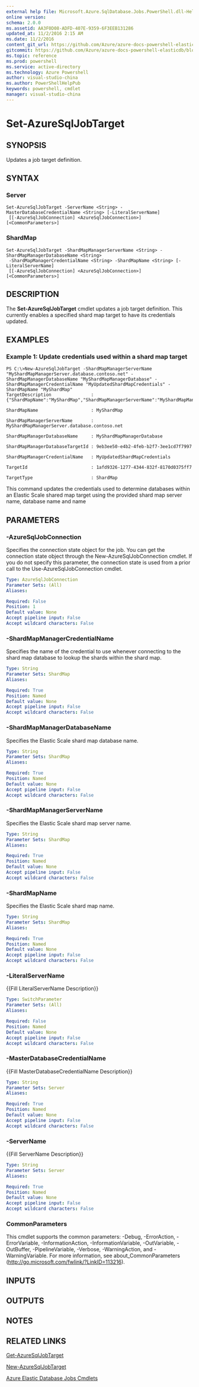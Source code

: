 ```yaml
---
external help file: Microsoft.Azure.SqlDatabase.Jobs.PowerShell.dll-Help.xml
online version: 
schema: 2.0.0
ms.assetid: AA3F0D08-ADFD-407E-9359-6F3EEB131286
updated_at: 11/2/2016 2:15 AM
ms.date: 11/2/2016
content_git_url: https://github.com/Azure/azure-docs-powershell-elasticdb/blob/master/ElasticDB/ElasticDatabaseJobs/v0.8.33/Set-AzureSqlJobTarget.md
gitcommit: https://github.com/Azure/azure-docs-powershell-elasticdb/blob/693e90003fbe67b6076d4970d872fda5417b034e/ElasticDB/ElasticDatabaseJobs/v0.8.33/Set-AzureSqlJobTarget.md
ms.topic: reference
ms.prod: powershell
ms.service: active-directory
ms.technology: Azure Powershell
author: visual-studio-china
ms.author: PowerShellHelpPub
keywords: powershell, cmdlet
manager: visual-studio-china
---
```


# Set-AzureSqlJobTarget

## SYNOPSIS
Updates a job target definition.

## SYNTAX

### Server
```
Set-AzureSqlJobTarget -ServerName <String> -MasterDatabaseCredentialName <String> [-LiteralServerName]
 [[-AzureSqlJobConnection] <AzureSqlJobConnection>] [<CommonParameters>]
```

### ShardMap
```
Set-AzureSqlJobTarget -ShardMapManagerServerName <String> -ShardMapManagerDatabaseName <String>
 -ShardMapManagerCredentialName <String> -ShardMapName <String> [-LiteralServerName]
 [[-AzureSqlJobConnection] <AzureSqlJobConnection>] [<CommonParameters>]
```

## DESCRIPTION
The **Set-AzureSqlJobTarget** cmdlet updates a job target definition. 
This currently enables a specified shard map target to have its credentials updated.

## EXAMPLES

### Example 1: Update credentials used within a shard map target
```
PS C:\>New-AzureSqlJobTarget -ShardMapManagerServerName "MyShardMapManagerServer.database.contoso.net" -ShardMapManagerDatabaseName "MyShardMapManagerDatabase" -ShardMapManagerCredentialName "MyUpdatedShardMapCredentials" -ShardMapName "MyShardMap"
TargetDescription               : {"ShardMapName":"MyShardMap","ShardMapManagerServerName":"MyShardMapManagerServer.database.contoso.net","ShardMapManagerDatabaseName":"MyShardMapManagerDatabase"}

ShardMapName                    : MyShardMap

ShardMapManagerServerName       : MyShardMapManagerServer.database.contoso.net

ShardMapManagerDatabaseName     : MyShardMapManagerDatabase

ShardMapManagerDatabaseTargetId : 9eb3ee50-e4b2-4feb-b2f7-3ee1cd7f7997

ShardMapManagerCredentialName   : MyUpdatedShardMapCredentials

TargetId                        : 1afd9326-1277-4344-832f-8170d0375ff7

TargetType                      : ShardMap
```

This command updates the credentials used to determine databases within an Elastic Scale shared map target using the provided shard map server name, database name and name

## PARAMETERS

### -AzureSqlJobConnection
Specifies the connection state object for the job.
You can get the connection state object through the New-AzureSqlJobConnection cmdlet. 
If you do not specify this parameter, the connection state is used from a prior call to the Use-AzureSqlJobConnection cmdlet.

```yaml
Type: AzureSqlJobConnection
Parameter Sets: (All)
Aliases: 

Required: False
Position: 1
Default value: None
Accept pipeline input: False
Accept wildcard characters: False
```

### -ShardMapManagerCredentialName
Specifies the name of the credential to use whenever connecting to the shard map database to lookup the shards within the shard map.

```yaml
Type: String
Parameter Sets: ShardMap
Aliases: 

Required: True
Position: Named
Default value: None
Accept pipeline input: False
Accept wildcard characters: False
```

### -ShardMapManagerDatabaseName
Specifies the Elastic Scale shard map database name.

```yaml
Type: String
Parameter Sets: ShardMap
Aliases: 

Required: True
Position: Named
Default value: None
Accept pipeline input: False
Accept wildcard characters: False
```

### -ShardMapManagerServerName
Specifies the Elastic Scale shard map server name.

```yaml
Type: String
Parameter Sets: ShardMap
Aliases: 

Required: True
Position: Named
Default value: None
Accept pipeline input: False
Accept wildcard characters: False
```

### -ShardMapName
Specifies the Elastic Scale shard map name.

```yaml
Type: String
Parameter Sets: ShardMap
Aliases: 

Required: True
Position: Named
Default value: None
Accept pipeline input: False
Accept wildcard characters: False
```

### -LiteralServerName
{{Fill LiteralServerName Description}}

```yaml
Type: SwitchParameter
Parameter Sets: (All)
Aliases: 

Required: False
Position: Named
Default value: None
Accept pipeline input: False
Accept wildcard characters: False
```

### -MasterDatabaseCredentialName
{{Fill MasterDatabaseCredentialName Description}}

```yaml
Type: String
Parameter Sets: Server
Aliases: 

Required: True
Position: Named
Default value: None
Accept pipeline input: False
Accept wildcard characters: False
```

### -ServerName
{{Fill ServerName Description}}

```yaml
Type: String
Parameter Sets: Server
Aliases: 

Required: True
Position: Named
Default value: None
Accept pipeline input: False
Accept wildcard characters: False
```

### CommonParameters
This cmdlet supports the common parameters: -Debug, -ErrorAction, -ErrorVariable, -InformationAction, -InformationVariable, -OutVariable, -OutBuffer, -PipelineVariable, -Verbose, -WarningAction, and -WarningVariable. For more information, see about_CommonParameters (http://go.microsoft.com/fwlink/?LinkID=113216).

## INPUTS

## OUTPUTS

## NOTES

## RELATED LINKS

[Get-AzureSqlJobTarget](xref:ElasticDatabaseJobs/v0.8.33/Get-AzureSqlJobTarget.md)

[New-AzureSqlJobTarget](xref:ElasticDatabaseJobs/v0.8.33/New-AzureSqlJobTarget.md)

[Azure Elastic Database Jobs Cmdlets](xref:ElasticDatabaseJobs/v0.8.33/ElasticDatabaseJobs.md)


